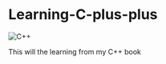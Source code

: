 # Learning-C-plus-plus
![C++](https://upload.wikimedia.org/wikipedia/commons/thumb/1/18/ISO_C%2B%2B_Logo.svg/120px-ISO_C%2B%2B_Logo.svg.png)

This will the learning from my C++ book
